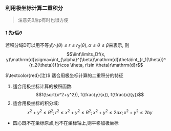 ### 利用极坐标计算二重积分
> 注意先θ后ρ有时也很方便

#### 1 先$r$后$\theta$  
若积分域D可以用不等式$r_1(\theta)\le r \le r_2(\theta), \alpha\le\theta\le\beta$来表示, 则
$$\iint\limits_Df(x, y)\mathrm{d}\sigma=\int_{\alpha}^{\beta}\mathrm{d}\theta\int_{r_1(\theta)}^{r_2(\theta)}f(r\cos \theta, r\sin \theta)r\mathrm{d}r$$

$\textcolor{red}{注}$ 适合用极坐标计算的二重积分的特征  
1. 适合用极坐标计算的被积函数:
$$f(\sqrt{x^2+y^2}), f(\frac{y}{x}), f(\frac{x}{y})$$
2. 适合用极坐标的积分域:
$$x^2+y^2\le R^2; r^2\le x^2+y^2 \le R^2; x^2+y^2\le 2ax; x^2+y^2\le 2by$$
- 圆心既不在坐标原点,也不在坐标轴上,则平移加极坐标
